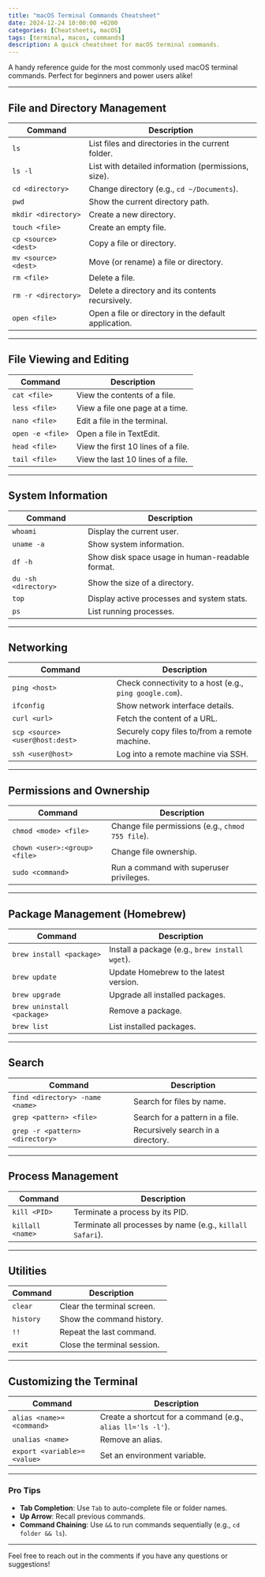 ```yaml
---
title: "macOS Terminal Commands Cheatsheet"
date: 2024-12-24 10:00:00 +0200
categories: [Cheatsheets, macOS]
tags: [terminal, macos, commands]
description: A quick cheatsheet for macOS terminal commands.
---
```


A handy reference guide for the most commonly used macOS terminal commands. Perfect for beginners and power users alike!

---

## File and Directory Management

| **Command**          | **Description**                                      |
| -------------------- | ---------------------------------------------------- |
| `ls`                 | List files and directories in the current folder.    |
| `ls -l`              | List with detailed information (permissions, size).  |
| `cd <directory>`     | Change directory (e.g., `cd ~/Documents`).           |
| `pwd`                | Show the current directory path.                     |
| `mkdir <directory>`  | Create a new directory.                              |
| `touch <file>`       | Create an empty file.                                |
| `cp <source> <dest>` | Copy a file or directory.                            |
| `mv <source> <dest>` | Move (or rename) a file or directory.                |
| `rm <file>`          | Delete a file.                                       |
| `rm -r <directory>`  | Delete a directory and its contents recursively.     |
| `open <file>`        | Open a file or directory in the default application. |

---

## File Viewing and Editing

| **Command**      | **Description**                    |
| ---------------- | ---------------------------------- |
| `cat <file>`     | View the contents of a file.       |
| `less <file>`    | View a file one page at a time.    |
| `nano <file>`    | Edit a file in the terminal.       |
| `open -e <file>` | Open a file in TextEdit.           |
| `head <file>`    | View the first 10 lines of a file. |
| `tail <file>`    | View the last 10 lines of a file.  |

---

## System Information

| **Command**          | **Description**                                 |
| -------------------- | ----------------------------------------------- |
| `whoami`             | Display the current user.                       |
| `uname -a`           | Show system information.                        |
| `df -h`              | Show disk space usage in human-readable format. |
| `du -sh <directory>` | Show the size of a directory.                   |
| `top`                | Display active processes and system stats.      |
| `ps`                 | List running processes.                         |

---

## Networking

| **Command**                     | **Description**                                         |
| ------------------------------- | ------------------------------------------------------- |
| `ping <host>`                   | Check connectivity to a host (e.g., `ping google.com`). |
| `ifconfig`                      | Show network interface details.                         |
| `curl <url>`                    | Fetch the content of a URL.                             |
| `scp <source> <user@host:dest>` | Securely copy files to/from a remote machine.           |
| `ssh <user@host>`               | Log into a remote machine via SSH.                      |

---

## Permissions and Ownership

| **Command**                   | **Description**                                   |
| ----------------------------- | ------------------------------------------------- |
| `chmod <mode> <file>`         | Change file permissions (e.g., `chmod 755 file`). |
| `chown <user>:<group> <file>` | Change file ownership.                            |
| `sudo <command>`              | Run a command with superuser privileges.          |

---

## Package Management (Homebrew)

| **Command**                | **Description**                                |
| -------------------------- | ---------------------------------------------- |
| `brew install <package>`   | Install a package (e.g., `brew install wget`). |
| `brew update`              | Update Homebrew to the latest version.         |
| `brew upgrade`             | Upgrade all installed packages.                |
| `brew uninstall <package>` | Remove a package.                              |
| `brew list`                | List installed packages.                       |

---

## Search

| **Command**                     | **Description**                    |
| ------------------------------- | ---------------------------------- |
| `find <directory> -name <name>` | Search for files by name.          |
| `grep <pattern> <file>`         | Search for a pattern in a file.    |
| `grep -r <pattern> <directory>` | Recursively search in a directory. |

---

## Process Management

| **Command**      | **Description**                                           |
| ---------------- | --------------------------------------------------------- |
| `kill <PID>`     | Terminate a process by its PID.                           |
| `killall <name>` | Terminate all processes by name (e.g., `killall Safari`). |

---

## Utilities

| **Command** | **Description**             |
| ----------- | --------------------------- |
| `clear`     | Clear the terminal screen.  |
| `history`   | Show the command history.   |
| `!!`        | Repeat the last command.    |
| `exit`      | Close the terminal session. |

---

## Customizing the Terminal

| **Command**                 | **Description**                                             |
| --------------------------- | ----------------------------------------------------------- |
| `alias <name>=<command>`    | Create a shortcut for a command (e.g., `alias ll='ls -l'`). |
| `unalias <name>`            | Remove an alias.                                            |
| `export <variable>=<value>` | Set an environment variable.                                |

---

### **Pro Tips**

- **Tab Completion**: Use `Tab` to auto-complete file or folder names.
- **Up Arrow**: Recall previous commands.
- **Command Chaining**: Use `&&` to run commands sequentially (e.g., `cd folder && ls`).

---

Feel free to reach out in the comments if you have any questions or suggestions!
